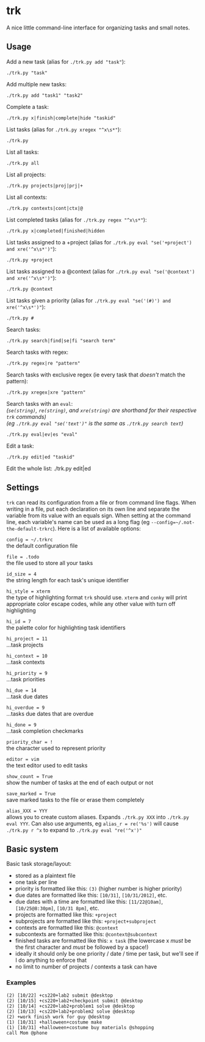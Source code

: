 # trk

A nice little command-line interface for organizing tasks and small notes.

## Usage

Add a new task (alias for `./trk.py add "task"`):

	./trk.py "task"

Add multiple new tasks:

	./trk.py add "task1" "task2"

Complete a task:

	./trk.py x|finish|complete|hide "taskid"

List tasks (alias for `./trk.py xregex "^x\s*"`):

	./trk.py

List all tasks:

	./trk.py all

List all projects:

	./trk.py projects|proj|prj|+

List all contexts:

	./trk.py contexts|cont|ctx|@

List completed tasks (alias for `./trk.py regex "^x\s*"`):

	./trk.py x|completed|finished|hidden

List tasks assigned to a +project (alias for `./trk.py eval "se('+project') and xre('^x\s*')"`):

	./trk.py +project

List tasks assigned to a @context (alias for `./trk.py eval "se('@context') and xre('^x\s*')"`):

	./trk.py @context

List tasks given a priority (alias for `./trk.py eval "se('(#)') and xre('^x\s*')"`):

	./trk.py #

Search tasks:

	./trk.py search|find|se|fi "search term"

Search tasks with regex:

	./trk.py regex|re "pattern"

Search tasks with exclusive regex (ie every task that *doesn't* match the pattern):

	./trk.py xregex|xre "pattern"

Search tasks with an `eval`:  
*(`se(string)`, `re(string)`, and `xre(string)` are shorthand for their respective `trk` commands)*  
*(eg `./trk.py eval "se('text')"` is the same as `./trk.py search text`)*

	./trk.py eval|ev|es "eval"

Edit a task:

	./trk.py edit|ed "taskid"

Edit the whole list:
	./trk.py edit|ed

## Settings

`trk` can read its configuration from a file or from command line flags. When writing in a file, put each declaration on its own line and separate the variable from its value with an equals sign. When setting at the command line, each variable's name can be used as a long flag (eg `--config=~/.not-the-default-trkrc`). Here is a list of available options:

`config = ~/.trkrc`  
the default configuration file

`file = .todo`  
the file used to store all your tasks

`id_size = 4`  
the string length for each task's unique identifier

`hi_style = xterm`  
the type of highlighting format `trk` should use. `xterm` and `conky` will print appropriate color escape codes, while any other value with turn off highlighting

`hi_id = 7`  
the palette color for highlighting task identifiers

`hi_project = 11`  
...task projects

`hi_context = 10`  
...task contexts

`hi_priority = 9`  
...task priorities

`hi_due = 14`  
...task due dates

`hi_overdue = 9`  
...tasks due dates that are overdue

`hi_done = 9`  
...task completion checkmarks

`priority_char = !`  
the character used to represent priority

`editor = vim`  
the text editor used to edit tasks

`show_count = True`  
show the number of tasks at the end of each output or not

`save_marked = True`  
save marked tasks to the file or erase them completely

`alias_XXX = YYY`  
allows you to create custom aliases. Expands `./trk.py XXX` into `./trk.py eval YYY`. Can also use arguments, eg `alias_r = re('%s')` will cause `./trk.py r ^x` to expand to `./trk.py eval "re('^x')"`

## Basic system

Basic task storage/layout:

* stored as a plaintext file
* one task per line
* priority is formatted like this: `(3)` (higher number is higher priority)
* due dates are formatted like this: `[10/31]`, `[10/31/2012]`, etc.
* due dates with a time are formatted like this: `[11/22@10am]`, `[10/25@8:30pm]`, `[10/31 8pm]`, etc.
* projects are formatted like this: `+project`
* subprojects are formatted like this: `+project+subproject`
* contexts are formatted like this: `@context`
* subcontexts are formatted like this: `@context@subcontext`
* finished tasks are formatted like this: `x task` (the lowercase x *must* be the first character and *must* be followed by a space!)
* ideally it should only be one priority / date / time per task, but we'll see if I do anything to enforce that
* no limit to number of projects / contexts a task can have

### Examples

	(2) [10/22] +cs220+lab2 submit @desktop
	(2) [10/15] +cs220+lab2+checkpoint submit @desktop
	(2) [10/14] +cs220+lab2+problem1 solve @desktop
	(2) [10/13] +cs220+lab2+problem2 solve @desktop
	(2) +work finish work for guy @desktop
	(1) [10/31] +halloween+costume make
	(1) [10/31] +halloween+costume buy materials @shopping
	call Mom @phone
